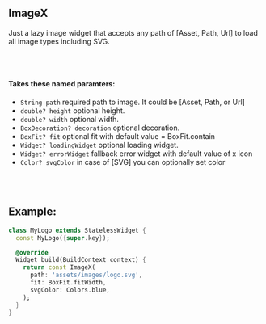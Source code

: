 ## ImageX

Just a lazy image widget that accepts any path of [Asset, Path, Url] to load all image types including SVG.

<br><br>

#### Takes these named paramters:
- ```String path``` required path to image. It could be [Asset, Path, or Url]
- ```double? height``` optional height.
- ```double? width``` optional width.
- ```BoxDecoration? decoration``` optional decoration.
- ```BoxFit? fit``` optional fit with default value = BoxFit.contain
- ```Widget? loadingWidget``` optional loading widget.
- ```Widget? errorWidget``` fallback error widget with default value of x icon
- ```Color? svgColor``` in case of [SVG] you can optionally set color

<br><br>

## Example: 

```dart
class MyLogo extends StatelessWidget {
  const MyLogo({super.key});

  @override
  Widget build(BuildContext context) {
    return const ImageX(
      path: 'assets/images/logo.svg',
      fit: BoxFit.fitWidth,
      svgColor: Colors.blue,
    );
  }
}
```